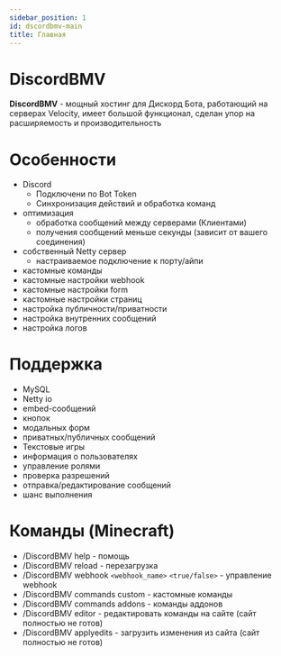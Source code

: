 ```yaml
---
sidebar_position: 1
id: dscordbmv-main
title: Главная
---
```


# DiscordBMV

**DiscordBMV** - мощный хостинг для Дискорд Бота, работающий на серверах Velocity, имеет большой функционал, сделан упор на расширяемость и производительность



# Особенности
  - Discord
    - Подключени по Bot Token
    - Синхронизация действий и обработка команд
  - оптимизация 
    - обработка сообщений между серверами (Клиентами)
    - получения сообщений меньше секунды (зависит от вашего соединения)
  - собственный Netty сервер
    - настраиваемое подключение к порту/айпи
  - кастомные команды
  - кастомные настройки webhook
  - кастомные настройки form
  - кастомные настройки страниц
  - настройка публичности/приватности
  - настройка внутренних сообщений
  - настройка логов

# Поддержка
  - MySQL
  - Netty io
  - embed-сообщений
  - кнопок
  - модальных форм
  - приватных/публичных сообщений
  - Текстовые игры
  - информация о пользователях
  - управление ролями
  - проверка разрешений
  - отправка/редактирование сообщений
  - шанс выполнения

# Команды (Minecraft)
  - /DiscordBMV help - помощь
  - /DiscordBMV reload - перезагрузка
  - /DiscordBMV webhook `<webhook_name>` `<true/false>` - управление webhook
  - /DiscordBMV commands custom - кастомные команды
  - /DiscordBMV commands addons - команды аддонов
  - /DiscordBMV editor - редактировать команды на сайте (сайт полностью не готов)
  - /DiscordBMV applyedits - загрузить изменения из сайта (сайт полностью не готов)